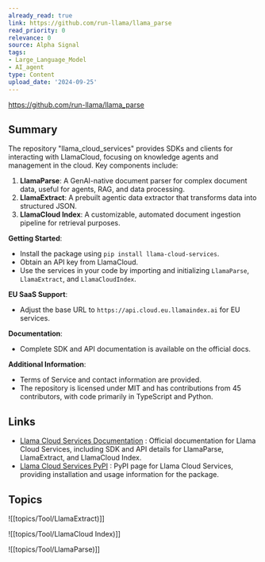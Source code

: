 ```yaml
---
already_read: true
link: https://github.com/run-llama/llama_parse
read_priority: 0
relevance: 0
source: Alpha Signal
tags:
- Large_Language_Model
- AI_agent
type: Content
upload_date: '2024-09-25'
---
```


https://github.com/run-llama/llama_parse
## Summary

The repository "llama_cloud_services" provides SDKs and clients for interacting with LlamaCloud, focusing on knowledge agents and management in the cloud. Key components include:

1. **LlamaParse**: A GenAI-native document parser for complex document data, useful for agents, RAG, and data processing.
2. **LlamaExtract**: A prebuilt agentic data extractor that transforms data into structured JSON.
3. **LlamaCloud Index**: A customizable, automated document ingestion pipeline for retrieval purposes.

**Getting Started**:
- Install the package using `pip install llama-cloud-services`.
- Obtain an API key from LlamaCloud.
- Use the services in your code by importing and initializing `LlamaParse`, `LlamaExtract`, and `LlamaCloudIndex`.

**EU SaaS Support**:
- Adjust the base URL to `https://api.cloud.eu.llamaindex.ai` for EU services.

**Documentation**:
- Complete SDK and API documentation is available on the official docs.

**Additional Information**:
- Terms of Service and contact information are provided.
- The repository is licensed under MIT and has contributions from 45 contributors, with code primarily in TypeScript and Python.
## Links

- [Llama Cloud Services Documentation](https://docs.cloud.llamaindex.ai/) : Official documentation for Llama Cloud Services, including SDK and API details for LlamaParse, LlamaExtract, and LlamaCloud Index.
- [Llama Cloud Services PyPI](https://pypi.org/project/llama-cloud-services/) : PyPI page for Llama Cloud Services, providing installation and usage information for the package.

## Topics

![[topics/Tool/LlamaExtract)]]

![[topics/Tool/LlamaCloud Index)]]

![[topics/Tool/LlamaParse)]]